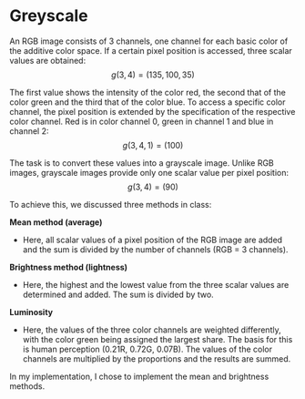 # Greyscale

An RGB image consists of 3 channels, one channel for each basic color of the additive color space. If a certain pixel position is accessed, three scalar values are obtained:
$$g(3, 4) = (135, 100, 35)$$

The first value shows the intensity of the color red, the second that of the color green and the third that of the color blue. To access a specific color channel, the pixel position is extended by the specification of the respective color channel. Red is in color channel 0, green in channel 1 and blue in channel 2:
$$g(3, 4, 1) = (100)$$

The task is to convert these values into a grayscale image. Unlike RGB images, grayscale images provide only one scalar value per pixel position:
$$g(3, 4) = (90)$$

To achieve this, we discussed three methods in class:

**Mean method (average)**
  - Here, all scalar values of a pixel position of the RGB image are added and the sum is divided by the number of channels (RGB = 3 channels).

**Brightness method (lightness)**
  - Here, the highest and the lowest value from the three scalar values are determined and added. The sum is divided by two.

**Luminosity**
  - Here, the values of the three color channels are weighted differently, with the color green being assigned the largest share. The basis for this is human perception (0.21R, 0.72G, 0.07B). The values of the color channels are multiplied by the proportions and the results are summed.

In my implementation, I chose to implement the mean and brightness methods.
